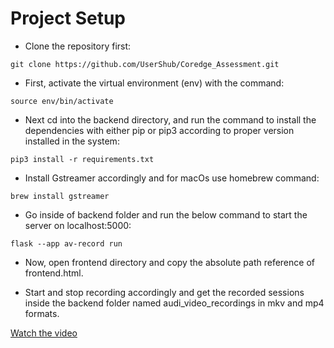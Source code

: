 
# Project Setup
- Clone the repository first:
```console
git clone https://github.com/UserShub/Coredge_Assessment.git
```

- First, activate the virtual environment (env) with the command:
```console 
source env/bin/activate
```
 
- Next cd into the backend directory, and run the command to install the dependencies with either pip or pip3 according to proper version installed in the system:
```console
pip3 install -r requirements.txt
```

- Install Gstreamer accordingly and for macOs use homebrew command:
```console
brew install gstreamer
```

- Go inside of backend folder and run the below command to start the server on localhost:5000:
```console
flask --app av-record run
```

- Now, open frontend directory and copy the absolute path reference of frontend.html.

- Start and stop recording accordingly and get the recorded sessions inside the backend folder named audi_video_recordings in mkv and mp4 formats.

[Watch the video](https://drive.google.com/file/d/133bpZGn6AJBJETPbXNoRv_rYumuf0dOL/view?usp=sharing)
